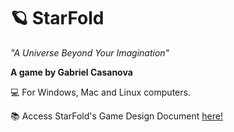 # 🪐 StarFold
*"A Universe Beyond Your Imagination"*

**A game by Gabriel Casanova**

💻 For Windows, Mac and Linux computers.

📚 Access StarFold's Game Design Document [here!](docs/index.md)